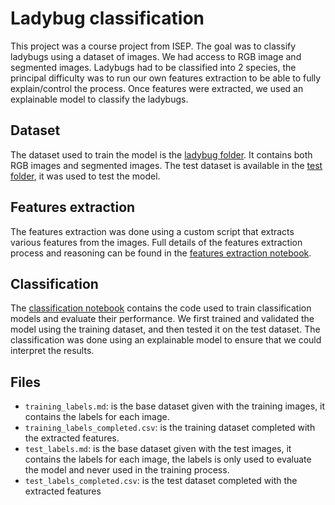 # Ladybug classification

This project was a course project from ISEP. The goal was to classify ladybugs using a dataset of images. We had access to RGB image and segmented images. Ladybugs had to be classified into 2 species, the principal difficulty was to run our own features extraction to be able to fully explain/control the process. Once features were extracted, we used an explainable model to classify the ladybugs.

## Dataset
The dataset used to train the model is the [ladybug folder](/ladybug/). It contains both RGB images and segmented images.
The test dataset is available in the [test folder](/test/), it was used to test the model.

## Features extraction
The features extraction was done using a custom script that extracts various features from the images. Full details of the features extraction process and reasoning can be found in the [features extraction notebook](/feature_extraction.ipynb).

## Classification
The [classification notebook](/classification.ipynb) contains the code used to train classification models and evaluate their performance. We first trained and validated the model using the training dataset, and then tested it on the test dataset. The classification was done using an explainable model to ensure that we could interpret the results.

## Files
- `training_labels.md`: is the base dataset given with the training images, it contains the labels for each image.
- `training_labels_completed.csv`: is the training dataset completed with the extracted features.
- `test_labels.md`: is the base dataset given with the test images, it contains the labels for each image, the labels is only used to evaluate the model and never used in the training process.
- `test_labels_completed.csv`: is the test dataset completed with the extracted features